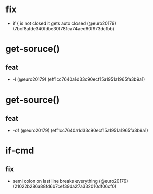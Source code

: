# fix

* if { is not closed it gets auto closed (@euro20179) (7bcf8afde340fdbe30f781ca74aed60f973dcfbb)


# get-soruce()

## feat

* -l (@euro20179) (eff1cc7640a1d33c90ecf15a1951a1965fa3b9a1)


# get-source()

## feat

* -of (@euro20179) (eff1cc7640a1d33c90ecf15a1951a1965fa3b9a1)


# if-cmd

## fix

* semi colon on last line breaks everything (@euro20179) (21022b286a88fd6b7cef39da27a332010df06cf0)


